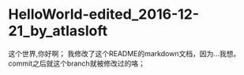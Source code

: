 # HelloWorld-edited_2016-12-21_by_atlasloft
这个世界,你好啊；
我修改了这个README的markdown文档，因为...我想。
commit之后就这个branch就被修改过的咯；
